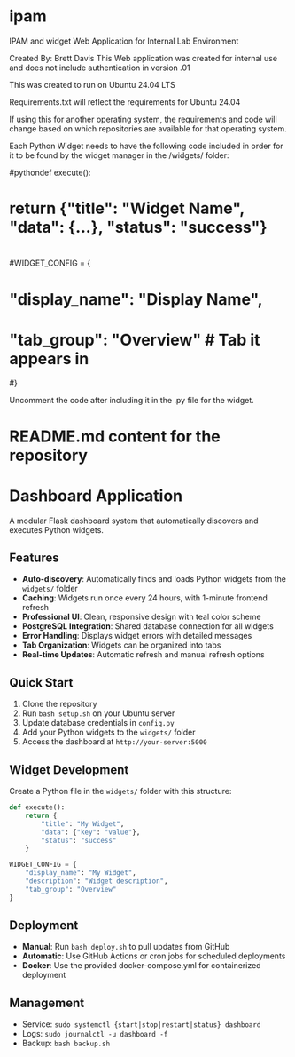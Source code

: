 # ipam
IPAM and widget Web Application for Internal Lab Environment

Created By: Brett Davis
This Web application was created for internal use and does not include authentication in version .01

This was created to run on Ubuntu 24.04 LTS

Requirements.txt will reflect the requirements for Ubuntu 24.04

If using this for another operating system, the requirements and code will change based on which repositories are available for that operating system.

Each Python Widget needs to have the following code included in order for it to be found by the widget manager in the /widgets/ folder:

#pythondef execute():
#    return {"title": "Widget Name", "data": {...}, "status": "success"}
#
#WIDGET_CONFIG = {
#    "display_name": "Display Name",
#    "tab_group": "Overview"  # Tab it appears in
#}

Uncomment the code after including it in the .py file for the widget.



# README.md content for the repository
# Dashboard Application

A modular Flask dashboard system that automatically discovers and executes Python widgets.

## Features

- **Auto-discovery**: Automatically finds and loads Python widgets from the `widgets/` folder
- **Caching**: Widgets run once every 24 hours, with 1-minute frontend refresh
- **Professional UI**: Clean, responsive design with teal color scheme
- **PostgreSQL Integration**: Shared database connection for all widgets
- **Error Handling**: Displays widget errors with detailed messages
- **Tab Organization**: Widgets can be organized into tabs
- **Real-time Updates**: Automatic refresh and manual refresh options

## Quick Start

1. Clone the repository
2. Run `bash setup.sh` on your Ubuntu server
3. Update database credentials in `config.py`
4. Add your Python widgets to the `widgets/` folder
5. Access the dashboard at `http://your-server:5000`

## Widget Development

Create a Python file in the `widgets/` folder with this structure:

```python
def execute():
    return {
        "title": "My Widget",
        "data": {"key": "value"},
        "status": "success"
    }

WIDGET_CONFIG = {
    "display_name": "My Widget",
    "description": "Widget description",
    "tab_group": "Overview"
}
```

## Deployment

- **Manual**: Run `bash deploy.sh` to pull updates from GitHub
- **Automatic**: Use GitHub Actions or cron jobs for scheduled deployments
- **Docker**: Use the provided docker-compose.yml for containerized deployment

## Management

- Service: `sudo systemctl {start|stop|restart|status} dashboard`
- Logs: `sudo journalctl -u dashboard -f`
- Backup: `bash backup.sh`
